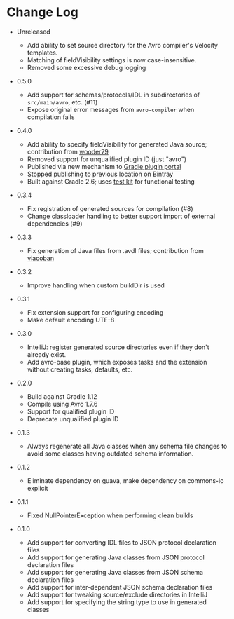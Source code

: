 # Change Log

* Unreleased
    * Add ability to set source directory for the Avro compiler's Velocity templates.
    * Matching of fieldVisibility settings is now case-insensitive.
    * Removed some excessive debug logging

* 0.5.0
    * Add support for schemas/protocols/IDL in subdirectories of `src/main/avro`, etc. (#11)
    * Expose original error messages from `avro-compiler` when compilation fails

* 0.4.0
    * Add ability to specify fieldVisibility for generated Java source; contribution from [wooder79](https://github.com/wooder79)
    * Removed support for unqualified plugin ID (just "avro")
    * Published via new mechanism to [Gradle plugin portal](https://plugins.gradle.org)
    * Stopped publishing to previous location on Bintray
    * Built against Gradle 2.6; uses [test kit](https://docs.gradle.org/current/userguide/test_kit.html) for functional testing

* 0.3.4
    * Fix registration of generated sources for compilation (#8)
    * Change classloader handling to better support import of external dependencies (#9)

* 0.3.3
    * Fix generation of Java files from .avdl files; contribution from [viacoban](https://github.com/viacoban)

* 0.3.2
    * Improve handling when custom buildDir is used

* 0.3.1
    * Fix extension support for configuring encoding
    * Make default encoding UTF-8

* 0.3.0
    * IntelliJ: register generated source directories even if they don't already exist.
    * Add avro-base plugin, which exposes tasks and the extension without creating tasks, defaults, etc.

* 0.2.0
    * Build against Gradle 1.12
    * Compile using Avro 1.7.6
    * Support for qualified plugin ID
    * Deprecate unqualified plugin ID

* 0.1.3
    * Always regenerate all Java classes when any schema file changes to avoid some classes having outdated schema information.

* 0.1.2
    * Eliminate dependency on guava, make dependency on commons-io explicit

* 0.1.1
    * Fixed NullPointerException when performing clean builds

* 0.1.0
    * Add support for converting IDL files to JSON protocol declaration files
    * Add support for generating Java classes from JSON protocol declaration files
    * Add support for generating Java classes from JSON schema declaration files
    * Add support for inter-dependent JSON schema declaration files
    * Add support for tweaking source/exclude directories in IntelliJ
    * Add support for specifying the string type to use in generated classes
